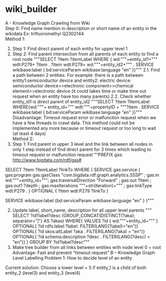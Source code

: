 # wiki_builder
A - Knowledge Graph Crawling from Wiki 
\
Step 0: Find name mention in description or short name of an entity in the wikidata
Ex: trifluoromethyl Q2302144
\
Method 1:
1.	Step 1: Find direct parent of each entity for upper level 1
2.	Step 2: Find parent intersection from all parents of each entity to find a root node
"""SELECT ?item ?itemLabel WHERE { wd:"""+entity_id1+""" wdt:P279+ ?item . ?item  wdt:P279+ wd:"""+entity_id2+""" . SERVICE wikibase:label { bd:serviceParam wikibase:language "en" }}"""
2.1.	 Find a path between 2 entities. For example: there is a path between entity1:semiconductor device and entity2: electric device: semiconductor device>>electronic component>>chemical element>>electronic device (it could takes time or make time out request when an entity have too many parents)
2.2.	 Check whether entity_id1 is direct parent of entity_id2
"""SELECT ?item ?itemLabel WHERE{wd:"""+ entity_id+""" wdt:"""+propertyID + """?item . 
SERVICE wikibase:label { bd:serviceParam wikibase:language "en" }}"""
     Disadvantage: Timeout request error or malfunction request when we have a few threads to crawl data.
   This method could not be implemented any more because or timeout request or too long to wait (at least 4 days) 
   \
Method 2:
1.	Step 1: Find parent in upper 3 level and the link between all nodes in only 1 step instead of find direct parent for 3 times which leading to timeout request or malfunction request
""PREFIX gas: <http://www.bigdata.com/rdf/gas#>

SELECT ?item ?itemLabel ?linkTo
WHERE
{
  SERVICE gas:service {
    gas:program gas:gasClass "com.bigdata.rdf.graph.analytics.SSSP" ;
                gas:in wd:"""+entity_id+""";
                gas:traversalDirection "Forward" ;
                gas:out ?item ;
                gas:out1 ?depth ;
                gas:maxIterations """+str(iteration)+""" ;
                gas:linkType wdt:P279 .
  }
  OPTIONAL { ?item wdt:P279 ?linkTo }

  SERVICE wikibase:label {bd:serviceParam wikibase:language "en" }
}"""
  

2.	Update label, short_name, description for all upper level parents
""" SELECT
  ?id?label?desc
  (GROUP_CONCAT(DISTINCT(?aka); separator="|") AS ?akas)
WHERE{
  VALUES ?id { wd:"""+entity_id+""" }
  OPTIONAL{ ?id rdfs:label ?label. FILTER(LANG(?label)="en")}
  OPTIONAL{ ?id skos:altLabel ?aka . FILTER(LANG(?aka) = "en")}
  OPTIONAL{ ?id schema:description ?desc . FILTER(LANG(?desc) = "en")}
}
GROUP BY ?id?label?desc"""
3.	Make tree builder from all links between entities with node level 0 = root 
Advantage: Fast and prevent “timeout request”
B – Knowledge Graph Level Labelling
Problem 1: How to decide level of an entity
 
 
Current solution: Choose a lower level = 5 if entity_1 is a child of both entity_2 (level3) and entity_3 (level4)


